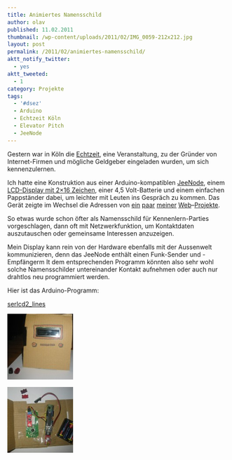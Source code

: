 ```yaml
---
title: Animiertes Namensschild
author: olav
published: 11.02.2011
thumbnail: /wp-content/uploads/2011/02/IMG_0059-212x212.jpg
layout: post
permalink: /2011/02/animiertes-namensschild/
aktt_notify_twitter:
  - yes
aktt_tweeted:
  - 1
category: Projekte
tags:
  - '#dsez'
  - Arduino
  - Echtzeit Köln
  - Elevator Pitch
  - JeeNode
---
```

Gestern war in Köln die [Echtzeit][1], eine Veranstaltung, zu der Gründer von Internet-Firmen und mögliche Geldgeber eingeladen wurden, um sich kennenzulernen.

Ich hatte eine Konstruktion aus einer Arduino-kompatiblen [JeeNode][2], einem [LCD-Display mit 2&#215;16 Zeichen][3], einer 4,5 Volt-Batterie und einem einfachen Pappständer dabei, um leichter mit Leuten ins Gespräch zu kommen. Das Gerät zeigte im Wechsel die Adressen von [ein][4] [paar][5] [meiner][6] [Web][7]&#8211;[Projekte][8].

So etwas wurde schon öfter als Namensschild für Kennenlern-Parties vorgeschlagen, dann oft mit Netzwerkfunktion, um Kontaktdaten auszutauschen oder gemeinsame Interessen anzuzeigen.

Mein Display kann rein von der Hardware ebenfalls mit der Aussenwelt kommunizieren, denn das JeeNode enthält einen Funk-Sender und -Empfängerm It dem entsprechenden Programm könnten also sehr wohl solche Namensschilder untereinander Kontakt aufnehmen oder auch nur drahtlos neu programmiert werden.

Hier ist das Arduino-Programm:

[serlcd2_lines][9]

<!-- see gallery_shortcode() in wp-includes/media.php -->

<div id='gallery-7' class='gallery galleryid-370 gallery-columns-2 gallery-size-thumbnail'>
  <dl class='gallery-item'>
    <dt class='gallery-icon'>
      <a href='/wp-content/uploads/2011/02/IMG_0059-e1297406274660.jpg' rel="lightbox[370]" title="Animiertes Namensschild"><img width="150" height="150" src="/wp-content/uploads/2011/02/IMG_0059-150x150.jpg" class="attachment-thumbnail" alt="IMG_0059" /></a>
    </dt>
  </dl>

  <dl class='gallery-item'>
    <dt class='gallery-icon'>
      <a href='/wp-content/uploads/2011/02/IMG_0054-e1297406299674.jpg' rel="lightbox[370]" title="Animiertes Namensschild"><img width="150" height="150" src="/wp-content/uploads/2011/02/IMG_0054-150x150.jpg" class="attachment-thumbnail" alt="IMG_0054" /></a>
    </dt>
  </dl>

  <br style="clear: both" /> <br style='clear: both;' />
</div>

 [1]: http://www.deutsche-startups.de/echtzeit/echtzeit-koeln/
 [2]: http://jeelabs.net/projects/hardware/wiki/JeeNode
 [3]: http://www.watterott.com/de/16x2-Zeichen-LED-weiss-auf-schwarz-serielle-Ansteuerung-33V
 [4]: http://olav.net "Personal Blog"
 [5]: http://tribe.de "Social Site"
 [6]: http://cv8.me "Online CVs"
 [7]: http://dankbarkeit-ist-nicht-erforderlich.de/ "Dankbarkeit zeigen"
 [8]: http://vorlesebuch.de "Vorlesebücher"
 [9]: /wp-content/uploads/2011/02/serlcd2_lines.txt
